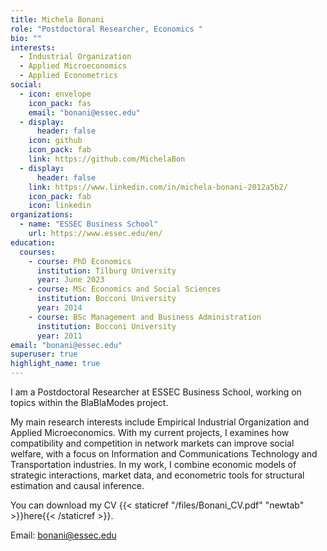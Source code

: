 ```yaml
---
title: Michela Bonani
role: "Postdoctoral Researcher, Economics "
bio: ""
interests:
  - Industrial Organization
  - Applied Microeconomics
  - Applied Econometrics
social:
  - icon: envelope
    icon_pack: fas
    email: "bonani@essec.edu"
  - display:
      header: false
    icon: github
    icon_pack: fab
    link: https://github.com/MichelaBon
  - display:
      header: false
    link: https://www.linkedin.com/in/michela-bonani-2012a5b2/
    icon_pack: fab
    icon: linkedin
organizations:
  - name: "ESSEC Business School"
    url: https://www.essec.edu/en/
education:
  courses:
    - course: PhD Economics 
      institution: Tilburg University
      year: June 2023  
    - course: MSc Economics and Social Sciences
      institution: Bocconi University
      year: 2014
    - course: BSc Management and Business Administration
      institution: Bocconi University
      year: 2011
email: "bonani@essec.edu"
superuser: true
highlight_name: true
---
```


I am a Postdoctoral Researcher at ESSEC Business School, working on topics within the BlaBlaModes project. 

My main research interests include Empirical Industrial Organization and Applied Microeconomics. With my current projects, I examines how compatibility and competition in network markets can improve social welfare, with a focus on Information and Communications Technology and Transportation industries. In my work, I combine economic models of strategic interactions, market data, and econometric tools for structural estimation and causal inference.

You can download my CV {{< staticref "/files/Bonani_CV.pdf" "newtab" >}}here{{< /staticref >}}.

Email: bonani@essec.edu

